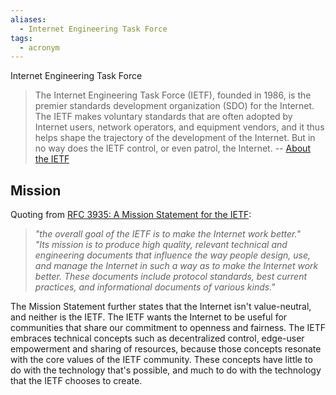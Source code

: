 ```yaml
---
aliases:
  - Internet Engineering Task Force
tags:
  - acronym
---
```

Internet Engineering Task Force

> The Internet Engineering Task Force (IETF), founded in 1986, is the premier standards development organization (SDO) for the Internet. The IETF makes voluntary standards that are often adopted by Internet users, network operators, and equipment vendors, and it thus helps shape the trajectory of the development of the Internet. But in no way does the IETF control, or even patrol, the Internet.
> -- [About the IETF](https://www.ietf.org/about/introduction/)

## Mission

Quoting from [RFC 3935: A Mission Statement for the IETF](https://www.rfc-editor.org/info/rfc3935):

> _"the overall goal of the IETF is to make the Internet work better."_  
> _"Its mission is to produce high quality, relevant technical and engineering documents that influence the way people design, use, and manage the Internet in such a way as to make the Internet work better. These documents include protocol standards, best current practices, and informational documents of various kinds."_

The Mission Statement further states that the Internet isn't value-neutral, and neither is the IETF. The IETF wants the Internet to be useful for communities that share our commitment to openness and fairness. The IETF embraces technical concepts such as decentralized control, edge-user empowerment and sharing of resources, because those concepts resonate with the core values of the IETF community. These concepts have little to do with the technology that's possible, and much to do with the technology that the IETF chooses to create.